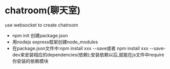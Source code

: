 # chatroom(聊天室)
use websocket to create chatroom
- npm init 创建package.json
- 用nodejs express框架创建node_modules
- 在package.json文件中:npm install xxx --save或者 npm install xxx --save-dev来安装相应的dependencies(依赖);安装依赖以后,就能在js文件中require你安装的依赖模块

